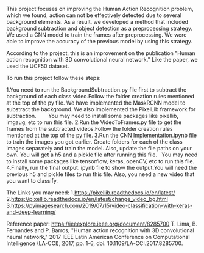 This project focuses on improving the Human Action Recognition problem, which we found, action can not be effectively detected due to several background elements.
As a result, we developed a method that included background subtraction and object detection as a preprocessing strategy. We used a CNN model to train the frames after preprocessing. We were able to improve the accuracy of the previous model by using this strategy.


According to the project, this is an improvement on the publication "Human action recognition with 3D convolutional neural network." Like the paper, we used the UCF50 dataset.

To run this project follow these steps:

1.You need to run the BackgroundSubtraction.py file first to subtract the background of each class video.Follow the folder creation rules mentioned at the top of the py file. We have implemented the MaskRCNN model to substract the background. We also implemented the PixelLib framework for subtraction.    
   You may need to install some packages like pixellib, imgaug, etc to run this file.
2.Run the VideoToFrames.py file to get the frames from the subtracted videos.Follow the folder creation rules mentioned at the top of the py file.
3.Run the CNN Implementation.ipynb file to train the images you got earlier. Create folders for each of the class images separately and train the model. Also, update the file paths on your own. You will get a h5 and a pickle file after running this file.
  You may need to install some packages like tensorflow, keras, openCV, etc to run this file.
4.Finally, run the final output. ipynb file to show the output.You will need the previous h5 and pickle files to run this file. Also, you need a new video that you want to classify.  



The Links you may need:
1.https://pixellib.readthedocs.io/en/latest/
2.https://pixellib.readthedocs.io/en/latest/change_video_bg.html
3.https://pyimagesearch.com/2019/07/15/video-classification-with-keras-and-deep-learning/


Reference paper:
https://ieeexplore.ieee.org/document/8285700
T. Lima, B. Fernandes and P. Barros, "Human action recognition with 3D convolutional neural network," 2017 IEEE Latin American Conference on Computational Intelligence (LA-CCI), 2017, pp. 1-6, doi: 10.1109/LA-CCI.2017.8285700.
